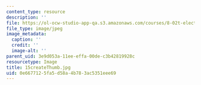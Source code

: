 ```yaml
---
content_type: resource
description: ''
file: https://ol-ocw-studio-app-qa.s3.amazonaws.com/courses/8-02t-electricity-and-magnetism-spring-2005/0e6677125fa5d58a4b783ac5351eee69_15createThumb.jpg
file_type: image/jpeg
image_metadata:
  caption: ''
  credit: ''
  image-alt: ''
parent_uid: 3e9d053a-11ee-effa-00de-c3b42819928c
resourcetype: Image
title: 15createThumb.jpg
uid: 0e667712-5fa5-d58a-4b78-3ac5351eee69
---
```

